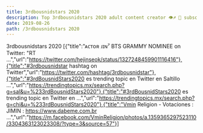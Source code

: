 ```yaml
---
title: 3rdbousnidstars 2020
description: Top 3rdbousnidstars 2020 adult content creator 👁♐️ 👑 subscribe 3rdbousnidstars 2020 to my porn site below IG 3rdbousnidstars 2020
date: 2019-08-26
path: /3rdbousnidstars 2020
---
```


3rdbousnidstars 2020
[{"title":"ᴀᴄᴛᴏʀ ᴊɪɴ⁷ BTS GRAMMY NOMINEE   on Twitter: \"RT ...","url":"https://twitter.com/hejinseok/status/1327248459901116416"},{"title":"#3rdbousnidstar hashtag on Twitter","url":"https://twitter.com/hashtag/3rdbousnidstar"},{"title":"#3rdBousnidStars2020 es trending topic en Twitter en Saltillo ...","url":"https://trendingtopics.mx/search.php?g=sal&u=%233rdBousnidStars2020"},{"title":"#3rdBousnidStars2020 es trending topic en Twitter en ...","url":"https://trendingtopics.mx/search.php?g=chi&u=%233rdBousnidStars2020"},{"title":"Vmin Religion - Votaciones : JIMIN : https://www.dabeme.com.br ...","url":"https://m.facebook.com/VminReligion/photos/a.1359365297523110/3304363123023308/?type=3&source=57"}]

